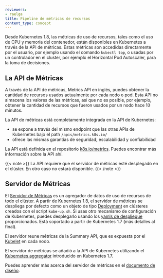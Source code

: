 ```yaml
---
reviewers:
- raelga
title: Pipeline de métricas de recursos
content_type: concept
---
```


<!-- overview -->

Desde Kubernetes 1.8, las métricas de uso de recursos, tales como el uso de CPU y memoria del contenedor,
están disponibles en Kubernetes a través de la API de métricas. Estas métricas son accedidas directamente
por el usuario, por ejemplo usando el comando `kubectl top`, o usadas por un controlador en el cluster,
por ejemplo el Horizontal Pod Autoscaler, para la toma de decisiones.




<!-- body -->

## La API de Métricas

A través de la API de métricas, Metrics API en inglés, puedes obtener la cantidad de recursos usados
actualmente por cada nodo o pod. Esta API no almacena los valores de las métricas,
así que no es posible, por ejemplo, obtener la cantidad de recursos que fueron usados por
un nodo hace 10 minutos.

La API de métricas está completamente integrada en la API de Kubernetes:

- se expone a través del mismo endpoint que las otras APIs de Kubernetes bajo el path `/apis/metrics.k8s.io/`
- ofrece las mismas garantías de seguridad, escalabilidad y confiabilidad

La API está definida en el repositorio [k8s.io/metrics](https://github.com/kubernetes/metrics/blob/master/pkg/apis/metrics/v1beta1/types.go). Puedes encontrar
más información sobre la API ahí.

{{< note >}}
La API requiere que el servidor de métricas esté desplegado en el clúster. En otro caso no estará
disponible.
{{< /note >}}

## Servidor de Métricas

El [Servidor de Métricas](https://github.com/kubernetes-incubator/metrics-server) es un agregador
de datos de uso de recursos de todo el clúster.
A partir de Kubernetes 1.8, el servidor de métricas se despliega por defecto como un objeto de
tipo [Deployment](https://github.com/docs/concepts/workloads/controllers/deployment/) en clústeres
creados con el script `kube-up.sh`. Si usas otro mecanismo de configuración de Kubernetes, puedes desplegarlo
usando los [yamls de despliegue](https://github.com/kubernetes-sigs/metrics-server/releases)
proporcionados. Está soportado a partir de Kubernetes 1.7 (más detalles al final).

El servidor reune métricas de la Summary API, que es expuesta por el [Kubelet](/docs/admin/kubelet/) en cada nodo.

El servidor de métricas se añadió a la API de Kubernetes utilizando el
[Kubernetes aggregator](/docs/concepts/api-extension/apiserver-aggregation/) introducido en Kubernetes 1.7.

Puedes aprender más acerca del servidor de métricas en el [documento de diseño](https://github.com/kubernetes/community/blob/master/contributors/design-proposals/instrumentation/metrics-server.md).


